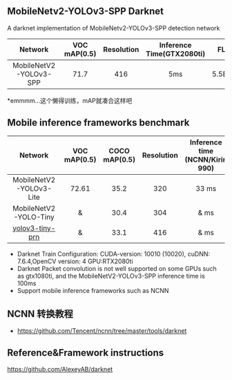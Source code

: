 ## MobileNetv2-YOLOv3-SPP Darknet 

A darknet implementation of MobileNetv2-YOLOv3-SPP detection network

Network|VOC mAP(0.5)|Resolution|Inference Time(GTX2080ti)|FLOPS|Weight size
:---:|:---:|:---:|:---:|:---:|:---:
MobileNetV2-YOLOv3-SPP|71.7|416|5ms|5.5BFlops|14.2

*emmmm...这个懒得训练，mAP就凑合这样吧
## Mobile inference frameworks benchmark
Network|VOC mAP(0.5)|COCO mAP(0.5)|Resolution|Inference time (NCNN/Kirin 990)|Inference time (NNN arm82/Kirin 990)|FLOPS|Weight size
:---:|:---:|:---:|:---:|:---:|:---:|:---:|:---:
MobileNetV2-YOLOv3-Lite|72.61|35.2|320|33 ms|18 ms|2.1BFlops|9.8MB
MobileNetV2-YOLO-Tiny|&|30.4|304|& ms|11 ms|1.5Flops|3.9MB
[yolov3-tiny-prn](https://github.com/AlexeyAB/darknet#pre-trained-models)|&|33.1|416|& ms|& ms|3.5BFlops|18.8MB

* Darknet Train Configuration: CUDA-version: 10010 (10020), cuDNN: 7.6.4,OpenCV version: 4 GPU:RTX2080ti
* Darknet Packet convolution is not well supported on some GPUs such as gtx1080ti, and the MobileNetV2-YOLOv3-SPP	inference time is 100ms
* Support mobile inference frameworks such as NCNN 
## NCNN 转换教程
* https://github.com/Tencent/ncnn/tree/master/tools/darknet
## Reference&Framework instructions
https://github.com/AlexeyAB/darknet
